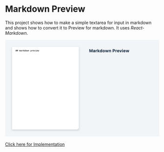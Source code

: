 # Markdown Preview 

This project shows how to make a simple textarea for input in markdown and shows how to convert it to Preview for markdown.
It uses *React-Markdown*.

![Markdown Preview](./thumbnail.png)

[Click here for Implementation](https://wda-react-projects-13-markdown.netlify.app/)
